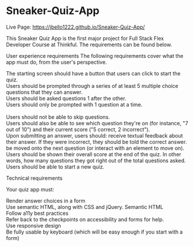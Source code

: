 # Sneaker-Quiz-App

Live Page: https://jbello1222.github.io/Sneaker-Quiz-App/

This Sneaker Quiz App is the first major project for Full Stack Flex Developer Course at Thinkful. The requirements can be found below.

User experience requirements
The following requirements cover what the app must do, from the user's perspective.

The starting screen should have a button that users can click to start the quiz. <br> 
Users should be prompted through a series of at least 5 multiple choice questions that they can answer.<br> 
Users should be asked questions 1 after the other. <br> 
Users should only be prompted with 1 question at a time.<br>  
Users should not be able to skip questions. <br> 
Users should also be able to see which question they're on (for instance, "7 out of 10") and their current score ("5 correct, 2 incorrect"). <br> 
Upon submitting an answer, users should: receive textual feedback about their answer. If they were incorrect, they should be told the correct answer. be moved onto the next question (or interact with an element to move on). <br> 
Users should be shown their overall score at the end of the quiz. In other words, how many questions they got right out of the total questions asked.<br> 
Users should be able to start a new quiz. <br> 


Technical requirements

Your quiz app must:

Render answer choices in a form<br> 
Use semantic HTML, along with CSS and jQuery. Semantic HTML<br> 
Follow a11y best practices<br> 
Refer back to the checkpoints on accessibility and forms for help.<br> 
Use responsive design<br> 
Be fully usable by keyboard (which will be easy enough if you start with a form)<br> 
